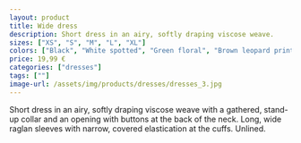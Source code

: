 ```yaml
---
layout: product
title: Wide dress
description: Short dress in an airy, softly draping viscose weave.
sizes: ["XS", "S", "M", "L", "XL"]
colors: ["Black", "White spotted", "Green floral", "Brown leopard print"]
price: 19,99 €
categories: ["dresses"]
tags: [""]
image-url: /assets/img/products/dresses/dresses_3.jpg
---
```

Short dress in an airy, softly draping viscose weave with a gathered, stand-up collar and an opening with buttons at the back of the neck. Long, wide raglan sleeves with narrow, covered elastication at the cuffs. Unlined.
